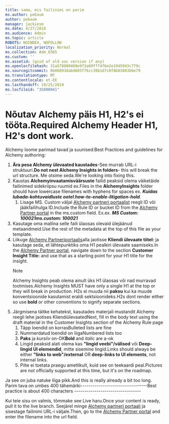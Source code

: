 ```yaml
---
title: sama, mis failinimi on parim
ms.author: pebaum
author: pebaum
manager: jackiesm
ms.date: 4/27/2018
ms.audience: Admin
ms.topic: article
ROBOTS: NOINDEX, NOFOLLOW
localization_priority: Normal
ms.collection: Adm_O365
ms.custom: ''
ms.assetid: (guid of old soc version if any)
ms.openlocfilehash: 31a578800468e9f3a69fff4f6e2e1945943c779c
ms.sourcegitcommit: 0b06093dabd685f76cc39b1d7c0f8b03883b6e79
ms.translationtype: MT
ms.contentlocale: et-EE
ms.lasthandoff: 10/25/2019
ms.locfileid: "35800041"
---
```

# <a name="required-alchemy-header-h1-h2s-dont-work"></a><span data-ttu-id="65335-102">Nõutav Alchemy päis H1, H2's ei tööta.</span><span class="sxs-lookup"><span data-stu-id="65335-102">Required Alchemy Header H1, H2's dont work.</span></span>
<span data-ttu-id="65335-103">Alchemy loome parimad tavad ja suunised:</span><span class="sxs-lookup"><span data-stu-id="65335-103">Best Practices and guidelines for Alchemy authoring:</span></span>

1. <span data-ttu-id="65335-104">**Ära pesa Alchemy ülevaated kaustades**-See murrab URL-i struktuuri.</span><span class="sxs-lookup"><span data-stu-id="65335-104">**Do not nest Alchemy Insights in folders**- this will break the url structure.</span></span> <span data-ttu-id="65335-105">Me otsime seda.</span><span class="sxs-lookup"><span data-stu-id="65335-105">We're looking into fixing this.</span></span>
1. <span data-ttu-id="65335-106">Kaustas **Alchemyinvaatamisväärsuste** failid peaksid olema väiketäide failinimed sidekriipsu ruumid ex.</span><span class="sxs-lookup"><span data-stu-id="65335-106">Files in the **AlchemyInsights** folder should have lowercase filenames with hyphens for spaces ex.</span></span> <span data-ttu-id="65335-107">***Kuidas lubada-kohtuvaidluste ootel***.</span><span class="sxs-lookup"><span data-stu-id="65335-107">***how-to-enable-litigation-hold***.</span></span>
    1. <span data-ttu-id="65335-108">Lisage MS. Custom väljal [Alchemy partneri portaalist](https://alchemyportal.azurewebsites.net) reegli ID või jääkfailihulga ID.</span><span class="sxs-lookup"><span data-stu-id="65335-108">Include the Rule ID or bucket ID from the [Alchemy Partner portal](https://alchemyportal.azurewebsites.net) in the ms.custom field.</span></span> <span data-ttu-id="65335-109">Ex.</span><span class="sxs-lookup"><span data-stu-id="65335-109">ex.</span></span> <span data-ttu-id="65335-110">***MS Custom: 100021***</span><span class="sxs-lookup"><span data-stu-id="65335-110">***ms.custom: 100021***</span></span>
1. <span data-ttu-id="65335-111">Kasutage oma mallina selle faili ülaosas olevaid ülejäänud metaandmeid.</span><span class="sxs-lookup"><span data-stu-id="65335-111">Use the rest of the metadata at the top of this file as your template.</span></span>
1. <span data-ttu-id="65335-112">Liikuge [Alchemy Partneriportaalis](https://alchemyportal.azurewebsites.net)alla jaotisse **Kliendi ülevaate tiitel:** ja kasutage seda, et lähtepunktiks oma H1 pealkiri ülevaate saamiseks.</span><span class="sxs-lookup"><span data-stu-id="65335-112">In the [Alchemy Partner portal](https://alchemyportal.azurewebsites.net), navigate down to the section **Customer Insight Title:** and use that as a starting point for your H1 title for the insight.</span></span> 
    > [!NOTE]
    > <span data-ttu-id="65335-113">Alchemy Insights peab olema ainult üks H1 ülaosas või nad murravad tootmises.</span><span class="sxs-lookup"><span data-stu-id="65335-113">Alchemy Insights MUST have only a single H1 at the top or they will break in production.</span></span> <span data-ttu-id="65335-114">H2s ei muuda nii **paksu** kui ka muude konventsioonide kasutamist eraldi sektsioonideks.</span><span class="sxs-lookup"><span data-stu-id="65335-114">H2s dont render either so use **bold** or other conventions to signify separate sections.</span></span>
1. <span data-ttu-id="65335-115">Järgmisena täitke kehatekst, kasutades materjali mustandit Alchemy reegli lehe jaotises Kliendiülevaated</span><span class="sxs-lookup"><span data-stu-id="65335-115">Next, fill in the body text using the draft material in the Customer Insights section of the Alchemy Rule page</span></span>
    1. <span data-ttu-id="65335-116">Täpp loendid on korras</span><span class="sxs-lookup"><span data-stu-id="65335-116">Bulleted lists are fine</span></span>
    1. <span data-ttu-id="65335-117">Nummerdatud loendid on liiga</span><span class="sxs-lookup"><span data-stu-id="65335-117">Numbered lists too</span></span>
    1. <span data-ttu-id="65335-118">**Paks** ja *kursiiv* on-OK</span><span class="sxs-lookup"><span data-stu-id="65335-118">**Bold** and *italic* are a-ok</span></span>
    1. <span data-ttu-id="65335-119">Lingid peaksid alati olema kas **"lingid veebi"/välised** või **Deep-lingid UI elemendid**, mitte sisemine lingid.</span><span class="sxs-lookup"><span data-stu-id="65335-119">Links should always be either **"links to web"/external** OR **deep-links to UI elements**, not internal links.</span></span>
    1. <span data-ttu-id="65335-120">Pilte ei toetata praegu ametlikult, kuid see on teekaardi peal.</span><span class="sxs-lookup"><span data-stu-id="65335-120">Pictures are not officially supported at this time, but it's on the roadmap.</span></span>

<span data-ttu-id="65335-121">Ja see on juba natuke liiga pikk.</span><span class="sxs-lookup"><span data-stu-id="65335-121">And this is really already a bit too long.</span></span> <span data-ttu-id="65335-122">Parim tava on umbes 400 tähemärki---------------------------------</span><span class="sxs-lookup"><span data-stu-id="65335-122">Best practice is about 400 characters ---------------------------------</span></span>

<span data-ttu-id="65335-123">Kui teie sisu on valmis, tõmmake see Live haru.</span><span class="sxs-lookup"><span data-stu-id="65335-123">Once your content is ready, pull it to the live branch.</span></span> <span data-ttu-id="65335-124">Seejärel minge [Alchemy partneri portaali](https://alchemyportal.azurewebsites.net) ja sisestage failinimi URL-i väljale.</span><span class="sxs-lookup"><span data-stu-id="65335-124">Then, go to the [Alchemy Partner portal](https://alchemyportal.azurewebsites.net) and enter the filename into the url field.</span></span> 